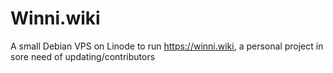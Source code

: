 # Winni.wiki
A small Debian VPS on Linode to run https://winni.wiki, a personal project in sore need of updating/contributors